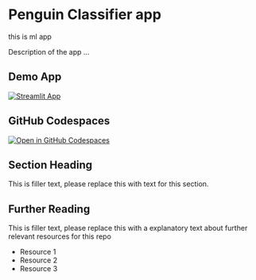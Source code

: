 # Penguin Classifier app
this is ml app

Description of the app ...

## Demo App

[![Streamlit App](https://static.streamlit.io/badges/streamlit_badge_black_white.svg)](https://st-machine-learning.streamlit.app/)

## GitHub Codespaces

[![Open in GitHub Codespaces](https://github.com/codespaces/badge.svg)](https://codespaces.new/streamlit/app-starter-kit?quickstart=1)

## Section Heading

This is filler text, please replace this with text for this section.

## Further Reading

This is filler text, please replace this with a explanatory text about further relevant resources for this repo
- Resource 1
- Resource 2
- Resource 3
